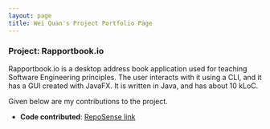 ```yaml
---
layout: page
title: Wei Quan's Project Portfolio Page
---
```


### Project: Rapportbook.io

Rapportbook.io is a desktop address book application used for teaching Software Engineering principles. The user interacts with it using a CLI, and it has a GUI created with JavaFX. It is written in Java, and has about 10 kLoC.

Given below are my contributions to the project.

- **Code contributed**: [RepoSense link]()
